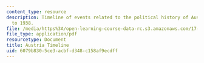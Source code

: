 ```yaml
---
content_type: resource
description: Timeline of events related to the political history of Austria from 1889
  to 1938.
file: /media/https%3A/open-learning-course-data-rc.s3.amazonaws.com/17-508-the-rise-and-fall-of-democracy-regime-change-spring-2002/6079b8305ce3acbfd348c158af9ecdff_austria_timeline.pdf
file_type: application/pdf
resourcetype: Document
title: Austria Timeline
uid: 6079b830-5ce3-acbf-d348-c158af9ecdff
---
```

